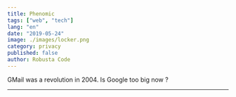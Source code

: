 ```yaml
---
title: Phenomic
tags: ["web", "tech"]
lang: "en"
date: "2019-05-24"
image: ./images/locker.png
category: privacy
published: false
author: Robusta Code
---
```


GMail was a revolution in 2004. Is Google too big now ?

---
